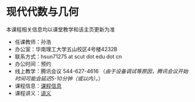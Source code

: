 # 现代代数与几何

本课程相关信息均以课堂教学和该主页更新为准

* 任课教师：孙浩
* 办公室：华南理工大学五山校区4号楼4232B
* 联系方式：hsun71275 at scut dot edu dot cn
* 办公时间：预约
* 线上教学：腾讯会议 544-627-4616 （*由于设备调试等原因，腾讯会议开始时间可能会延迟5-10分钟（或以内）。*）
* 课程信息：[课程信息](Syllabus_Modern_Alg_and_Geom.pdf)
* 课程讲义：[讲义](Notes_Modern_Alg_and_Geom)

